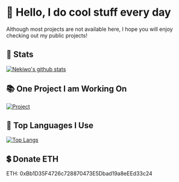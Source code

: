 # 👋 Hello, I do cool stuff every day
Although most projects are not available here, I hope you will enjoy checking out my public projects!
## 💾 Stats
[![Nekiwo's github stats](https://github-readme-stats.vercel.app/api?username=Nekiwo&count_private=true&show_icons=true&theme=radical)](#)
## 📚 One Project I am Working On
[![Project](https://github-readme-stats.vercel.app/api/pin/?username=Nekiwo&repo=SpacePathCalculator&theme=radical)](#)
## 📘 Top Languages I Use
[![Top Langs](https://github-readme-stats.vercel.app/api/top-langs/?username=nekiwo&theme=radical)](#)
## 💲 Donate ETH
ETH: 0xBb1D35F4726c728870473E5Dbad19a8eEEd33c24
